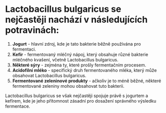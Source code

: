 # Lactobacillus bulgaricus se nejčastěji nachází v následujících potravinách:

1. **Jogurt** - hlavní zdroj, kde je tato bakterie běžně používána pro fermentaci.
2. **Kefír** - fermentovaný mléčný nápoj, který obsahuje různé bakterie mléčného kvašení, včetně Lactobacillus bulgaricus.
3. **Některé sýry** - zejména ty, které prošly fermentačním procesem.
4. **Acidofilní mléko** - specifický druh fermentovaného mléka, který může obsahovat Lactobacillus bulgaricus.
5. **Fermentované zeleninové produkty** - ačkoliv je to méně běžné, některé fermentované zeleniny mohou obsahovat tuto bakterii.

Lactobacillus bulgaricus se však nejčastěji spojuje právě s jogurtem a kefírem, kde je jeho přítomnost zásadní pro dosažení správného výsledku fermentace.
